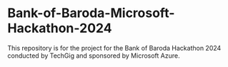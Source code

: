 # Bank-of-Baroda-Microsoft-Hackathon-2024

This repository is for the project for the Bank of Baroda Hackathon 2024 conducted by TechGig and sponsored by Microsoft Azure.
